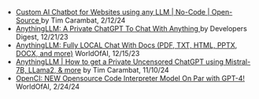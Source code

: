 

- [Custom AI Chatbot for Websites using any LLM | No-Code | Open-Source          ](https://www.youtube.com/watch?v=4cNrVamsHPc&t=335s) by Tim Carambat, 2/12/24    
- [AnythingLLM: A Private ChatGPT To Chat With Anything                          ](https://www.youtube.com/watch?v=or8XrZApfgE) by Developers Digest, 12/21/23  
- [AnythingLLM: Fully LOCAL Chat With Docs (PDF, TXT, HTML, PPTX, DOCX, and more)](https://www.youtube.com/watch?v=NuZ0n0LPZ5E&t=198s) WorldOfAI, 12/15/23     
- [AnythingLLM | How to get a Private Uncensored ChatGPT using Mistral-7B, LLama2, & more](https://www.youtube.com/watch?v=nj0xdhTFV_8) by Tim Carambat, 11/10/24
- [OpenCI: NEW Opensource Code Interpreter Model On Par with GPT-4!              ](https://www.youtube.com/watch?v=fqqlRZbYv5k&t=219s) WorldOfAI, 2/24/24


